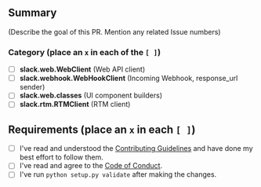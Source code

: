 ## Summary

(Describe the goal of this PR. Mention any related Issue numbers)

### Category (place an `x` in each of the `[ ]`)

- [ ] **slack.web.WebClient** (Web API client)
- [ ] **slack.webhook.WebHookClient** (Incoming Webhook, response_url sender)
- [ ] **slack.web.classes** (UI component builders)
- [ ] **slack.rtm.RTMClient** (RTM client)

## Requirements (place an `x` in each `[ ]`)

- [ ] I've read and understood the [Contributing Guidelines](https://github.com/slackapi/python-slackclient/blob/main/.github/contributing.md) and have done my best effort to follow them.
- [ ] I've read and agree to the [Code of Conduct](https://slackhq.github.io/code-of-conduct).
- [ ] I've run `python setup.py validate` after making the changes.
